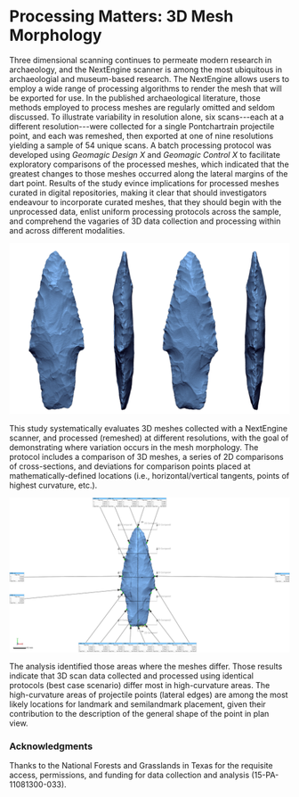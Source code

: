 # Processing Matters: 3D Mesh Morphology

Three dimensional scanning continues to permeate modern research in archaeology, and the NextEngine scanner is among the most ubiquitous in archaeologial and museum-based research. The NextEngine allows users to employ a wide range of processing algorithms to render the mesh that will be exported for use. In the published archaeological literature, those methods employed to process meshes are regularly omitted and seldom discussed. To illustrate variability in resolution alone, six scans---each at a different resolution---were collected for a single Pontchartrain projectile point, and each was remeshed, then exported at one of nine resolutions yielding a sample of 54 unique scans. A batch processing protocol was developed using _Geomagic Design X_ and _Geomagic Control X_ to facilitate exploratory comparisons of the processed meshes, which indicated that the greatest changes to those meshes occurred along the lateral margins of the dart point. Results of the study evince implications for processed meshes curated in digital repositories, making it clear that should investigators endeavour to incorporate curated meshes, that they should begin with the unprocessed data, enlist uniform processing protocols across the sample, and comprehend the vagaries of 3D data collection and processing within and across different modalities.

![](./figures/ho54ct.png)

This study systematically evaluates 3D meshes collected with a NextEngine scanner, and processed (remeshed) at different resolutions, with the goal of demonstrating where variation occurs in the mesh morphology. The protocol includes a comparison of 3D meshes, a series of 2D comparisons of cross-sections, and deviations for comparison points placed at mathematically-defined locations (i.e., horizontal/vertical tangents, points of highest curvature, etc.).

![](./figures/FigBatch.jpg)

The analysis identified those areas where the meshes differ. Those results indicate that 3D scan data collected and processed using identical protocols (best case scenario) differ most in high-curvature areas. The high-curvature areas of projectile points (lateral edges) are among the most likely locations for landmark and semilandmark placement, given their contribution to the description of the general shape of the point in plan view. 

### Acknowledgments

Thanks to the National Forests and Grasslands in Texas for the requisite access, permissions, and funding for data collection and analysis (15-PA-11081300-033).

